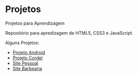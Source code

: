 # Projetos
 Projetos para Aprendizagem

Repositório para apredizagem de HTML5, CSS3 e JavaScript.

Alguns Projetos:
<ul>
    <li><a href="https://mmouralmelo.github.io/projeto-curiosidade-android/" target="_blank">Projeto Android</a></li>
    <li><a href="https://mmouralmelo.github.io/projeto-cordel/" target="_blank">Projeto Cordel</a></li>
    <li><a href="https://mmouralmelo.github.io/site-pessoal/">Site Pessoal</a></li>
    <li><a href="https://mmouralmelo.github.io/site-barbearia/">Site Barbearia</a></li>
</ul>